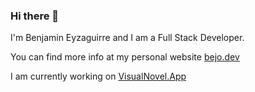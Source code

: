 ### Hi there 👋

I'm Benjamin Eyzaguirre and I am a Full Stack Developer.

You can find more info at my personal website [bejo.dev](https://bejo.dev)

I am currently working on [VisualNovel.App](https://www.visualnovel.app/)
